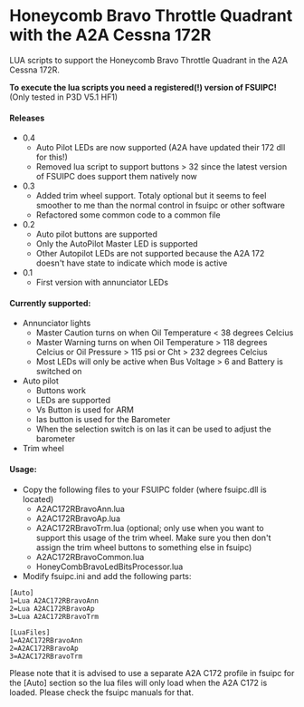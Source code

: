 # Honeycomb Bravo Throttle Quadrant with the A2A Cessna 172R

LUA scripts to support the Honeycomb Bravo Throttle Quadrant in the A2A Cessna 172R.

**To execute the lua scripts you need a registered(!) version of FSUIPC!**
(Only tested in P3D V5.1 HF1)

#### Releases
* 0.4
  * Auto Pilot LEDs are now supported (A2A have updated their 172 dll for this!)
  * Removed lua script to support buttons > 32 since the latest version of FSUIPC does support them natively now
* 0.3
  * Added trim wheel support. Totaly optional but it seems to feel smoother to me than the normal control in fsuipc or other software
  * Refactored some common code to a common file
* 0.2
  * Auto pilot buttons are supported
  * Only the AutoPilot Master LED is supported
  * Other Autopilot LEDs are not supported because the A2A 172 doesn't have state to indicate which mode is active
* 0.1
  * First version with annunciator LEDs

#### Currently supported:
* Annunciator lights
  * Master Caution turns on when Oil Temperature < 38 degrees Celcius
  * Master Warning turns on when Oil Temperature > 118 degrees Celcius or Oil Pressure > 115 psi or Cht > 232 degrees Celcius
  * Most LEDs will only be active when Bus Voltage > 6 and Battery is switched on
* Auto pilot
  * Buttons work
  * LEDs are supported
  * Vs Button is used for ARM
  * Ias button is used for the Barometer
  * When the selection switch is on Ias it can be used to adjust the barometer
* Trim wheel

#### Usage:
* Copy the following files to your FSUIPC folder (where fsuipc.dll is located)
  * A2AC172RBravoAnn.lua
  * A2AC172RBravoAp.lua
  * A2AC172RBravoTrm.lua (optional; only use when you want to support this usage of the trim wheel. Make sure you then don't assign the trim wheel buttons to something else in fsuipc)
  * A2AC172RBravoCommon.lua
  * HoneyCombBravoLedBitsProcessor.lua
* Modify fsuipc.ini and add the following parts:

```
[Auto]
1=Lua A2AC172RBravoAnn
2=Lua A2AC172RBravoAp
3=Lua A2AC172RBravoTrm

[LuaFiles]
1=A2AC172RBravoAnn
2=A2AC172RBravoAp
3=A2AC172RBravoTrm
```

Please note that it is advised to use a separate A2A C172 profile in fsuipc for the [Auto] section so the lua files will only load when the A2A C172 is loaded. Please check the fsuipc manuals for that.
